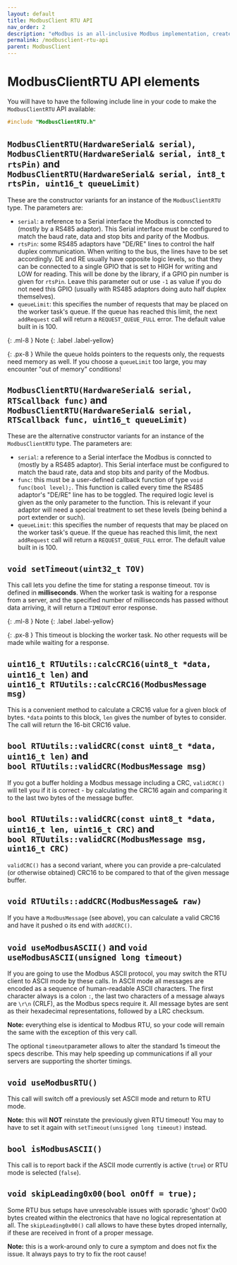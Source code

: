 ```yaml
---
layout: default
title: ModbusClient RTU API
nav_order: 2
description: "eModbus is an all-inclusive Modbus implementation, created for ESP32 and Arduino"
permalink: /modbusclient-rtu-api
parent: ModbusClient
---
```


# ModbusClientRTU API elements
You will have to have the following include line in your code to make the `ModbusClientRTU` API available:

```cpp
#include "ModbusClientRTU.h"
```

## `ModbusClientRTU(HardwareSerial& serial)`,<br> `ModbusClientRTU(HardwareSerial& serial, int8_t rtsPin)` and<br> `ModbusClientRTU(HardwareSerial& serial, int8_t rtsPin, uint16_t queueLimit)`
These are the constructor variants for an instance of the `ModbusClientRTU` type. The parameters are:
- `serial`: a reference to a Serial interface the Modbus is conncted to (mostly by a RS485 adaptor). This Serial interface must be configured to match the baud rate, data and stop bits and parity of the Modbus.
- `rtsPin`: some RS485 adaptors have "DE/RE" lines to control the half duplex communication. When writing to the bus, the lines have to be set accordingly. DE and RE usually have opposite logic levels, so that they can be connected to a single GPIO that is set to HIGH for writing and LOW for reading. This will be done by the library, if a GPIO pin number is given for `rtsPin`. Leave this parameter out or use `-1` as value if you do not need this GPIO (usually with RS485 adaptors doing auto half duplex themselves).
- `queueLimit`: this specifies the number of requests that may be placed on the worker task's queue. If the queue has reached this limit, the next `addRequest` call will return a `REQUEST_QUEUE_FULL` error. The default value built in is 100.

{: .ml-8 }
Note
{: .label .label-yellow}

{: .px-8 }
While the queue holds pointers to the requests only, the requests need memory as well. If you choose a `queueLimit` too large, you may encounter "out of memory" conditions!

## `ModbusClientRTU(HardwareSerial& serial, RTScallback func)` and<br> `ModbusClientRTU(HardwareSerial& serial, RTScallback func, uint16_t queueLimit)`
These are the alternative constructor variants for an instance of the `ModbusClientRTU` type. The parameters are:
- `serial`: a reference to a Serial interface the Modbus is conncted to (mostly by a RS485 adaptor). This Serial interface must be configured to match the baud rate, data and stop bits and parity of the Modbus.
- `func`: this must be a user-defined callback function of type ``void func(bool level);``. This function is called every time the RS485 adaptor's "DE/RE" line has to be toggled. The required logic level is given as the only parameter to the function. This is relevant if your adaptor will need a special treatment to set these levels (being behind a port extender or such).
- `queueLimit`: this specifies the number of requests that may be placed on the worker task's queue. If the queue has reached this limit, the next `addRequest` call will return a `REQUEST_QUEUE_FULL` error. The default value built in is 100.

## `void setTimeout(uint32_t TOV)`
This call lets you define the time for stating a response timeout. `TOV` is defined in **milliseconds**. When the worker task is waiting for a response from a server, and the specified number of milliseconds has passed without data arriving, it will return a `TIMEOUT` error response.

{: .ml-8 }
Note
{: .label .label-yellow}

{: .px-8 }
This timeout is blocking the worker task. No other requests will be made while waiting for a response.

## `uint16_t RTUutils::calcCRC16(uint8_t *data, uint16_t len)` and<br> `uint16_t RTUutils::calcCRC16(ModbusMessage msg)`
This is a convenient method to calculate a CRC16 value for a given block of bytes. `*data` points to this block, `len` gives the number of bytes to consider.
The call will return the 16-bit CRC16 value.

## `bool RTUutils::validCRC(const uint8_t *data, uint16_t len)` and<br> `bool RTUutils::validCRC(ModbusMessage msg)`
If you got a buffer holding a Modbus message including a CRC, `validCRC()` will tell you if it is correct - by calculating the CRC16 again and comparing it to the last two bytes of the message buffer.

## `bool RTUutils::validCRC(const uint8_t *data, uint16_t len, uint16_t CRC)` and<br> `bool RTUutils::validCRC(ModbusMessage msg, uint16_t CRC)`
`validCRC()` has a second variant, where you can provide a pre-calculated (or otherwise obtained) CRC16 to be compared to that of the given message buffer.

## `void RTUutils::addCRC(ModbusMessage& raw)`
If you have a `ModbusMessage` (see above), you can calculate a valid CRC16 and have it pushed o its end with `addCRC()`.

## `void useModbusASCII()` and `void useModbusASCII(unsigned long timeout)`
If you are going to use the Modbus ASCII protocol, you may switch the RTU client to ASCII mode by these calls. In ASCII mode all messages are encoded as a sequence of human-readable ASCII characters.
The first character always is a colon ``:``, the last two characters of a message always are  ``\r\n`` (CRLF), as the Modbus specs require it.
All message bytes are sent as their hexadecimal representations, followed by a LRC checksum.

**Note:** everything else is identical to Modbus RTU, so your code will remain the same with the exception of this very call.

The optional `timeout`parameter allows to alter the standard 1s timeout the specs describe. This may help speeding up communications if all your servers are supporting the shorter timings.

## `void useModbusRTU()`
This call will switch off a previously set ASCII mode and return to RTU mode. 

**Note:** this will **NOT** reinstate the previously given RTU timeout! You may to have to set it again with ``setTimeout(unsigned long timeout)`` instead.

## `bool isModbusASCII()`
This call is to report back if the ASCII mode currently is active (`true`) or RTU mode is selected (`false`).

## `void skipLeading0x00(bool onOff = true);`
Some RTU bus setups have unresolvable issues with sporadic 'ghost' 0x00 bytes created within the electronics that have no logical representation at all.
The ``skipLeading0x00()`` call allows to have these bytes droped internally, if these are received in front of a proper message.

**Note:** this is a work-around only to cure a symptom and does not fix the issue. It always pays to try to fix the root cause!

